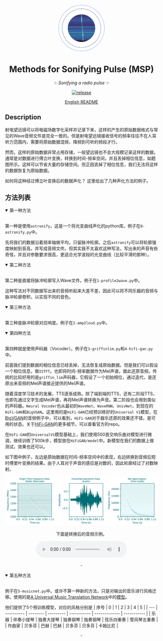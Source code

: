 <div align="center">

<div align="center"><img style="border-radius:50%;border: royalblue dashed 1px;padding: 5px" src="Figure/Burst.png" alt="RMS" width="140px" /></div>

# Methods for Sonifying Pulse (MSP)

_✨ Sonifying a radio pulse ✨_

</div>

<p align="center">
  <a href="https://github.com/SukiYume/MSP">
    <img src="https://img.shields.io/badge/MethodSonifyPulse-MSP-royalblue" alt="release">
  </a>
</p>

<p align="center">
  <a href="./README_CN.md" target="_blank">English README</a>
</p>

## Description

  射电望远镜可以将电磁场数字化采样并记录下来，这样的产生的原始数据格式与常见的Wave音频文件是完全一致的。但是射电望远镜接收信号的频率往往不在人耳听力范围内，需要将原始数据混频，降频到可听的频段才行。

  然而，这样的原始数据非常占用存储，一般望远镜也不会大规模记录这样的数据。通常是对数据进行傅立叶变换，转换到时间-频率空间，并且丢掉相位信息，如题图所示。这样可以节省大量的存储空间。但正因丢掉了相位信息，我们无法将这样的数据恢复为原始数据。

  如何将这种经过傅立叶变换后的数据声化？ 这里给出了几种声化方法的例子。

## 方法列表

  <details open>
  <summary>第一种方法</summary>
  </br>
  <div align="left">

  第一种是使用`astronify`，这是一个将光变曲线声化的python库。例子在`0-astronify.py`中。

  先将我们的数据沿着频率轴做平均，只留脉冲轮廓。之后`astronify`可以将轮廓强度映射到音高，并写成音频文件。但其实我不太喜欢这种写法，写出来的声音有些奇怪，并且对参数要求很高，更适合光学波段的光变曲线（比较平滑的那种）。

  </div>
  </details>


  <details open>
  <summary>第二种方法</summary>
  </br>
  <div align="left">

  第二种是直接将脉冲轮廓写入Wave文件。例子在`1-profile2wave.py`中。

  这种写法对不同数据写出来的音频听起来大差不差，因此可以将不同乐器的音频与脉冲轮廓卷积，以实现不同的音色。

  </div>
  </details>


  <details open>
  <summary>第三种方法</summary>
  </br>
  <div align="left">

  第三种是脉冲轮廓对应响度。例子在`2-amp2loud.py`中。

  </div>
  </details>


  <details open>
  <summary>第四种方法</summary>
  </br>
  <div align="left">

  第四种就是使用声码器（Vocoder）。例子在`3-griffinlim.py`和`4-hifi-gan.py`中。

  前面我们提到数据的相位信息已经丢掉，无法恢复成原始数据。但是我们可以假设一个相位信息，做`ISTFT`。也即将时间-频率数据作为Mel声谱，据此还原音频。传统的比较好用的是`griffin_lim`声码器，它假设了一个初始相位，通过迭代，是还原出来音频的Mel声谱接近提供的Mel声谱。

  随着深度学习技术的发展，TTS逐渐成熟。除了端到端的TTS，还有二阶段TTS，也即先通过文字生成Mel声谱，再将Mel声谱转换为声音。第二阶段也会用到类似的声码器。`Neural Vocoder`也从最初的`WaveNet`、`WaveRNN`、`UnivNet`，到现在的`HiFi-GAN`和`BigVGAN`。这里用的是`HiFi-GAN`已经预训练好的`Universal V1`模型，在[BigVGAN](https://bigvgan-demo.github.io/)的音频例子中，可以看到，`HiFi-GAN`对于器乐还原的效果还不错，是可用的状态。关于[HiFi-GAN](https://github.com/jik876/hifi-gan)的更多细节，可以查看官方的repo。

  在`HiFi-GAN`的`UniversalV1`模型基础上，我们使用500首交响乐曲对模型进行微调，继续训练了500k步，模型放在`HiFiGAN/model`中。新模型在我们的数据上做测试，效果也还可以。

  如下图中例子，左边是原始数据在时间-频率空间中的表现，右边转换到音频后短时傅里叶变换的结果。由于人耳对于声音的感应是对数的，因此轮廓经过了对数映射。

  <div align="center"><img src="Figure/MSPT.png" alt="RMS" width="800px" /></div>

  <p align="center">下面是转换后的音频示例。</p>
  <p align="center">
  <audio controls>
    <source src="Data/Burst-wirfi.wav" type="audio/wav">
  </audio>
  </p>

  </div>
  </details>

  <p align="center" color='RoyalBlue'> - </p>

  <details open>
  <summary> 第五种方法 </summary>
  </br>
  <div align="left">

  例子在`5-musicnet.py`中。或许不算一种新的方法，只是对输出的音乐进行风格迁移。使用的是[A Universal Music Translation Network](https://arxiv.org/abs/1805.07848)中的[模型](https://github.com/facebookresearch/music-translation)。

  他们提供了5个预训练模型，对应的风格分别是
  | 序号   | 0         | 1        | 2           | 3           | 4             | 5           |
  | ---   | ---------- | -------- | --------- | ----------- | ------------- | ----------- |
  | 乐器   | 伴奏小提琴 | 独奏大提琴 | 独奏钢琴   | 独奏钢琴   | 弦乐四重奏     | 管风琴五重奏 |
  | 作曲家 | 贝多芬     | 巴赫      | 巴赫       | 贝多芬     | 贝多芬       | 卡姆比尼   |

  </div>
  </details>

  <p align="center" color='RoyalBlue'> - </p>